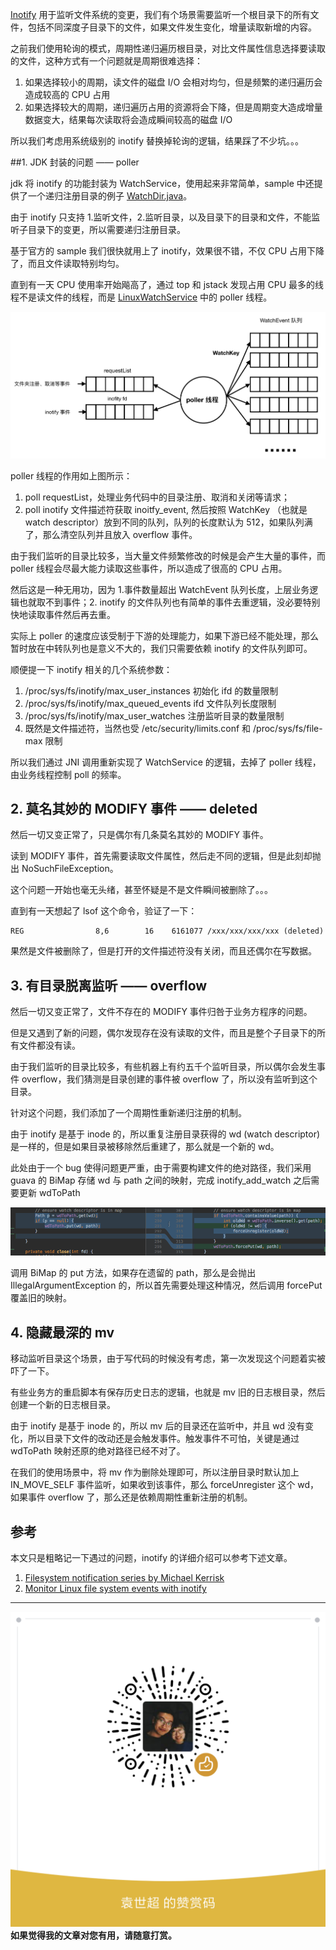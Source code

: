 
[Inotify](https://en.wikipedia.org/wiki/Inotify) 用于监听文件系统的变更，我们有个场景需要监听一个根目录下的所有文件，包括不同深度子目录下的文件，如果文件发生变化，增量读取新增的内容。

之前我们使用轮询的模式，周期性递归遍历根目录，对比文件属性信息选择要读取的文件，这种方式有一个问题就是周期很难选择：

1. 如果选择较小的周期，读文件的磁盘 I/O 会相对均匀，但是频繁的递归遍历会造成较高的 CPU 占用
2. 如果选择较大的周期，递归遍历占用的资源将会下降，但是周期变大造成增量数据变大，结果每次读取将会造成瞬间较高的磁盘 I/O

所以我们考虑用系统级别的 inotify 替换掉轮询的逻辑，结果踩了不少坑。。。

##1. JDK 封装的问题 —— poller

jdk 将 inotify 的功能封装为 WatchService，使用起来非常简单，sample 中还提供了一个递归注册目录的例子 [WatchDir.java](https://github.com/AdoptOpenJDK/openjdk-jdk8u-backup/blob/ab4834a6274ad6beb81e50b46aee04b4d328999a/jdk/src/share/sample/nio/file/WatchDir.java)。

由于 inotify 只支持 1.监听文件，2.监听目录，以及目录下的目录和文件，不能监听子目录下的变更，所以需要递归注册目录。

基于官方的 sample 我们很快就用上了 inotify，效果很不错，不仅 CPU 占用下降了，而且文件读取特别均匀。

直到有一天 CPU 使用率开始飚高了，通过 top 和 jstack 发现占用 CPU 最多的线程不是读文件的线程，而是 [LinuxWatchService](https://github.com/AdoptOpenJDK/openjdk-jdk8u-backup/blob/ab4834a6274ad6beb81e50b46aee04b4d328999a/jdk/src/solaris/classes/sun/nio/fs/LinuxWatchService.java) 中的 poller 线程。

![](./assets/648322-02de4431d59f3591.png)

poller 线程的作用如上图所示：

1. poll requestList，处理业务代码中的目录注册、取消和关闭等请求；
2. poll inotify 文件描述符获取 inoitfy_event, 然后按照  WatchKey （也就是 watch descriptor）放到不同的队列，队列的长度默认为 512，如果队列满了，那么清空队列并且放入 overflow 事件。

由于我们监听的目录比较多，当大量文件频繁修改的时候是会产生大量的事件，而 poller 线程会尽最大能力读取这些事件，所以造成了很高的 CPU 占用。

然后这是一种无用功，因为 1.事件数量超出 WatchEvent 队列长度，上层业务逻辑也就取不到事件；2. inotify 的文件队列也有简单的事件去重逻辑，没必要特别快地读取事件然后再去重。

实际上 poller 的速度应该受制于下游的处理能力，如果下游已经不能处理，那么暂时放在中转队列也是意义不大的，我们只需要依赖 inotify 的文件队列即可。

顺便提一下 inotify 相关的几个系统参数：

1. /proc/sys/fs/inotify/max_user_instances 初始化 ifd 的数量限制
2. /proc/sys/fs/inotify/max_queued_events ifd 文件队列长度限制
3. /proc/sys/fs/inotify/max_user_watches 注册监听目录的数量限制
4. 既然是文件描述符，当然也受 /etc/security/limits.conf 和 /proc/sys/fs/file-max 限制

所以我们通过 JNI 调用重新实现了 WatchService 的逻辑，去掉了 poller 线程，由业务线程控制 poll 的频率。

## 2. 莫名其妙的 MODIFY 事件 —— deleted

然后一切又变正常了，只是偶尔有几条莫名其妙的 MODIFY 事件。

读到 MODIFY 事件，首先需要读取文件属性，然后走不同的逻辑，但是此刻却抛出 NoSuchFileException。

这个问题一开始也毫无头绪，甚至怀疑是不是文件瞬间被删除了。。。

直到有一天想起了 lsof 这个命令，验证了一下：

```
REG                8,6        16    6161077 /xxx/xxx/xxx/xxx (deleted)
```

果然是文件被删除了，但是打开的文件描述符没有关闭，而且还偶尔在写数据。

## 3. 有目录脱离监听 —— overflow

然后一切又变正常了，文件不存在的 MODIFY 事件归咎于业务方程序的问题。

但是又遇到了新的问题，偶尔发现存在没有读取的文件，而且是整个子目录下的所有文件都没有读。

由于我们监听的目录比较多，有些机器上有约五千个监听目录，所以偶尔会发生事件 overflow，我们猜测是目录创建的事件被 overflow 了，所以没有监听到这个目录。

针对这个问题，我们添加了一个周期性重新递归注册的机制。

由于 inotify 是基于 inode 的，所以重复注册目录获得的 wd (watch descriptor) 是一样的，但是如果目录被移除然后重建了，那么就是一个新的 wd。

此处由于一个 bug 使得问题更严重，由于需要构建文件的绝对路径，我们采用 guava 的 BiMap 存储 wd 与 path 之间的映射，完成 inotify_add_watch 之后需要更新 wdToPath

![](./assets/648322-6fe77cac5f3201a5.png)

调用 BiMap 的 put 方法，如果存在遗留的 path，那么是会抛出 IllegalArgumentException 的，所以首先需要处理这种情况，然后调用 forcePut 覆盖旧的映射。

## 4. 隐藏最深的 mv

移动监听目录这个场景，由于写代码的时候没有考虑，第一次发现这个问题着实被吓了一下。

有些业务方的重启脚本有保存历史日志的逻辑，也就是 mv 旧的日志根目录，然后创建一个新的日志根目录。

由于 inotify 是基于 inode 的，所以 mv 后的目录还在监听中，并且 wd 没有变化，所以目录下文件的改动还是会触发事件。触发事件不可怕，关键是通过 wdToPath 映射还原的绝对路径已经不对了。

在我们的使用场景中，将 mv 作为删除处理即可，所以注册目录时默认加上 IN_MOVE_SELF 事件监听，如果收到该事件，那么 forceUnregister 这个 wd，如果事件 overflow 了，那么还是依赖周期性重新注册的机制。

## 参考

本文只是粗略记一下遇过的问题，inotify 的详细介绍可以参考下述文章。

1. [Filesystem notification series by Michael Kerrisk](https://lwn.net/Articles/605313/)
2. [Monitor Linux file system events with inotify](https://www.ibm.com/developerworks/library/l-inotify/index.html)

***

![](./assets/648322-67900782cae2808e.png)
**如果觉得我的文章对您有用，请随意打赏。**


